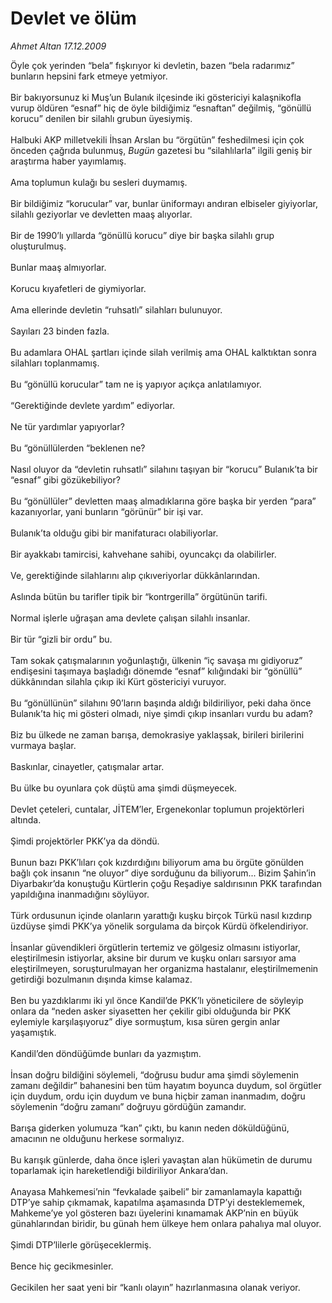 # Devlet ve ölüm

*Ahmet Altan 17.12.2009*

<div class="taraf_structure_2col_1zq">
<div class="margen_n">



 <p>Öyle çok yerinden “bela” fışkırıyor ki devletin, bazen “bela radarımız” bunların hepsini fark etmeye yetmiyor. <br/><br/>Bir bakıyorsunuz ki Muş’un Bulanık ilçesinde iki göstericiyi kalaşnikofla vurup öldüren “esnaf” hiç de öyle bildiğimiz “esnaftan” değilmiş, “gönüllü korucu” denilen bir silahlı grubun üyesiymiş. <br/><br/>Halbuki AKP milletvekili İhsan Arslan bu “örgütün” feshedilmesi için çok önceden çağrıda bulunmuş, <i>Bugün</i> gazetesi bu “silahlılarla” ilgili geniş bir araştırma haber yayımlamış. <br/><br/>Ama toplumun kulağı bu sesleri duymamış. <br/><br/>Bir bildiğimiz “korucular” var, bunlar üniformayı andıran elbiseler giyiyorlar, silahlı geziyorlar ve devletten maaş alıyorlar. <br/><br/>Bir de 1990’lı yıllarda “gönüllü korucu” diye bir başka silahlı grup oluşturulmuş. <br/><br/>Bunlar maaş almıyorlar. <br/><br/>Korucu kıyafetleri de giymiyorlar. <br/><br/>Ama ellerinde devletin “ruhsatlı” silahları bulunuyor. <br/><br/>Sayıları 23 binden fazla. <br/><br/>Bu adamlara OHAL şartları içinde silah verilmiş ama OHAL kalktıktan sonra silahları toplanmamış. <br/><br/>Bu “gönüllü korucular” tam ne iş yapıyor açıkça anlatılamıyor. <br/><br/>“Gerektiğinde devlete yardım” ediyorlar. <br/><br/>Ne tür yardımlar yapıyorlar? <br/><br/>Bu “gönüllülerden “beklenen ne? <br/><br/>Nasıl oluyor da “devletin ruhsatlı” silahını taşıyan bir “korucu” Bulanık’ta bir “esnaf” gibi gözükebiliyor? <br/><br/>Bu “gönüllüler” devletten maaş almadıklarına göre başka bir yerden “para” kazanıyorlar, yani bunların “görünür” bir işi var. <br/><br/>Bulanık’ta olduğu gibi bir manifaturacı olabiliyorlar. <br/><br/>Bir ayakkabı tamircisi, kahvehane sahibi, oyuncakçı da olabilirler. <br/><br/>Ve, gerektiğinde silahlarını alıp çıkıveriyorlar dükkânlarından. <br/><br/>Aslında bütün bu tarifler tipik bir “kontrgerilla” örgütünün tarifi. <br/><br/>Normal işlerle uğraşan ama devlete çalışan silahlı insanlar. <br/><br/>Bir tür “gizli bir ordu” bu. <br/><br/>Tam sokak çatışmalarının yoğunlaştığı, ülkenin “iç savaşa mı gidiyoruz” endişesini taşımaya başladığı dönemde “esnaf” kılığındaki bir “gönüllü” dükkânından silahla çıkıp iki Kürt göstericiyi vuruyor. <br/><br/>Bu “gönüllünün” silahını 90’ların başında aldığı bildiriliyor, peki daha önce Bulanık’ta hiç mi gösteri olmadı, niye şimdi çıkıp insanları vurdu bu adam? <br/><br/>Biz bu ülkede ne zaman barışa, demokrasiye yaklaşsak, birileri birilerini vurmaya başlar. <br/><br/>Baskınlar, cinayetler, çatışmalar artar. <br/><br/>Bu ülke bu oyunlara çok düştü ama şimdi düşmeyecek. <br/><br/>Devlet çeteleri, cuntalar, JİTEM’ler, Ergenekonlar toplumun projektörleri altında. <br/><br/>Şimdi projektörler PKK’ya da döndü. <br/><br/>Bunun bazı PKK’lıları çok kızdırdığını biliyorum ama bu örgüte gönülden bağlı çok insanın “ne oluyor” diye sorduğunu da biliyorum... Bizim Şahin’in Diyarbakır’da konuştuğu Kürtlerin çoğu Reşadiye saldırısının PKK tarafından yapıldığına inanmadığını söylüyor. <br/><br/>Türk ordusunun içinde olanların yarattığı kuşku birçok Türkü nasıl kızdırıp üzdüyse şimdi PKK’ya yönelik sorgulama da birçok Kürdü öfkelendiriyor. <br/><br/>İnsanlar güvendikleri örgütlerin tertemiz ve gölgesiz olmasını istiyorlar, eleştirilmesin istiyorlar, aksine bir durum ve kuşku onları sarsıyor ama eleştirilmeyen, soruşturulmayan her organizma hastalanır, eleştirilmemenin getirdiği bozulmanın dışında kimse kalamaz. <br/><br/>Ben bu yazdıklarımı iki yıl önce Kandil’de PKK’lı yöneticilere de söyleyip onlara da “neden asker siyasetten her çekilir gibi olduğunda bir PKK eylemiyle karşılaşıyoruz” diye sormuştum, kısa süren gergin anlar yaşamıştık. <br/><br/>Kandil’den döndüğümde bunları da yazmıştım. <br/><br/>İnsan doğru bildiğini söylemeli, “doğrusu budur ama şimdi söylemenin zamanı değildir” bahanesini ben tüm hayatım boyunca duydum, sol örgütler için duydum, ordu için duydum ve buna hiçbir zaman inanmadım, doğru söylemenin “doğru zamanı” doğruyu gördüğün zamandır. <br/><br/>Barışa giderken yolumuza “kan” çıktı, bu kanın neden döküldüğünü, amacının ne olduğunu herkese sormalıyız. <br/><br/>Bu karışık günlerde, daha önce işleri yavaştan alan hükümetin de durumu toparlamak için hareketlendiği bildiriliyor Ankara’dan. <br/><br/>Anayasa Mahkemesi’nin “fevkalade şaibeli” bir zamanlamayla kapattığı DTP’ye sahip çıkmamak, kapatılma aşamasında DTP’yi desteklememek, Mahkeme’ye yol gösteren bazı üyelerini kınamamak AKP’nin en büyük günahlarından biridir, bu günah hem ülkeye hem onlara pahalıya mal oluyor. <br/><br/>Şimdi DTP’lilerle görüşeceklermiş. <br/><br/>Bence hiç gecikmesinler. <br/><br/>Gecikilen her saat yeni bir “kanlı olayın” hazırlanmasına olanak veriyor.</p>
<br/>
<br/>
<br/>



<br/>


<div id="taraf_not">
</div>

</div>


</div>
